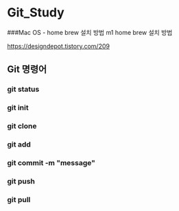 # Git_Study
###Mac OS - home brew 설치 방법
m1 home brew 설치 방법

https://designdepot.tistory.com/209

## Git 명령어

### git status

### git init

### git clone 

### git add

### git commit -m "message"

### git push 

### git pull


